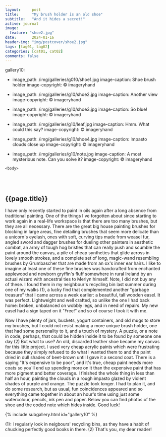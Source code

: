 ```yaml
---
layout:     post
title:      "My brush holder is an old shoe"
subtitle:   "And it hides a secret!"
active: journal
image:
  feature: "shoe2.jpg"
date:       2024-01-16
header-img: "img/postcover/shoe2.jpg"
tags: [tag01, tag02]
categories: [cat01, cat02]
comments: false
---
```

gallery10: 
  - image_path: /img/galleries/g010/shoe1.jpg
    image-caption: Shoe brush holder 
    image-copyright: © imageryhand
  - image_path: /img/galleries/g10/shoe2.jpg
    image-caption: Another view
    image-copyright: © imageryhand
  - image_path: /img/galleries/g10/shoe3.jpg
    image-caption: So blue!
    image-copyright: © imageryhand
  - image_path: /img/galleries/g10/leaf.jpg
    image-caption: Hmm. What could this say?
    image-copyright: © imageryhand 
  - image_path: /img/galleries/g10/shoe4.jpg
    image-caption: Impasto clouds close up
    image-copyright: © imageryhand
  - image_path: /img/galleries/g10/note.jpg
    image-caption: A most mysterious note. Can you solve it?
    image-copyright: © imageryhand
	
	<html class="no-js" lang="en">
<head>
	<meta content="charset=utf-8">
</head>

    <body>

<section id="content" role="main">
		<div class="wrapper">
	<br><br>
			<h2>{{page.title}}</h2>


<p> I have only recently started to paint in oils again after a long absence from traditional painting. One of the things I've forgotten about since starting to work again in a real-life workspace is that there are too many brushes, but they are all necessary.
There are the great big house painting brushes for blocking in large areas, fine detailing brushes that seem more delicate than a unicorn's eyelash, ones with soft, curving tips made from weasel fur, angled sword and dagger brushes for dueling other painters in aesthetic combat, an army of tough hog bristles that can really push and scumble the paint around the canvas, a pile of cheap synthetics that glide across in lovely smooth strokes, and a complete set of long, magic-wand resembling brushes by Grumbascher that are made from an ox's inner ear hairs. I like to imagine at least one of these fine brushes was handcrafted from enchanted applewood and newborn gryffin's fluff somewhere in rural Ireland by an actual wizard with ancestral ties to Merlyn himself. Note, I did not buy any of these. I found them in my neighbour's recycling bin last summer during one of my walks (1), a lucky find that complemented another "garbage treasure" that I came across a week earlier: a beautiful, tall wooden easel. It was perfect. Lightweight and well crafted, so unlike the one I had back home: broken, unbalanced on wobbly legs, and in need of repairs. My new easel had a sign taped on it "Free!" and so of course I took it with me. 
</p>

<p> Now I have plenty of jars, buckets, yogurt containers, and old mugs to store my brushes, but I could not resist making a more unique brush holder, one that had some personality to it, and a touch of mystery. A puzzle, or a note in code, perhaps, that could be hidden inside it to be found by someone one day (2) But what to use? An old, discarded leather shoe became my canvas for this little project. I used very cheap acrylic paints which were frustrating because they simply refused to do what I wanted them to and the paint dried in dull shades of beet-brown until I gave it a second coat. There is a saying "It's expensive to be poor", and it's true, cheap paint needs more coats so you'll end up spending more on it than the expensive paint that has more pigment and better coverage. I finished the whole thing in less than half an hour, painting the clouds in a rough impasto glazed by violent shades of purple and orange. The puzzle took longer. I had to plan it, and do some research, but as usual, fun coincidences appeared and so everything came together in about an hour's time using just some watercolour, pencils, ink pen and paper. Below you can find photos of the shoe and the coded note which hides inside. Good luck!  </p>

 <!-- Gallery __-->
			
{% include subgallery.html id="gallery10" %}

<!-- end of GALLERY __ -->

</div><!-- end of WRAPPER __ -->
	</section>



<p> 
(1): I regularly look in neigbours' recycling bins, as they have a habit of chucking perfectly good books in there. 
(2) That's you, my dear reader!

 </p>

